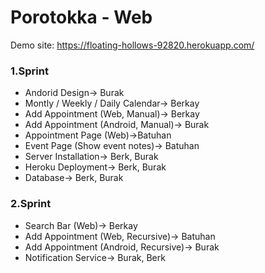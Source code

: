 # Porotokka - Web

Demo site: https://floating-hollows-92820.herokuapp.com/

### 1.Sprint

- Andorid Design-> Burak 
- Montly / Weekly / Daily Calendar-> Berkay
- Add Appointment (Web, Manual)-> Berkay
- Add Appointment (Android, Manual)-> Burak
- Appointment Page (Web)->Batuhan
- Event Page (Show event notes)-> Batuhan
- Server Installation-> Berk, Burak
- Heroku Deployment-> Berk, Burak
- Database-> Berk, Burak

### 2.Sprint

- Search Bar (Web)-> Berkay
- Add Appointment (Web, Recursive)-> Batuhan
- Add Appointment (Android, Recursive)-> Burak
- Notification Service-> Burak, Berk
